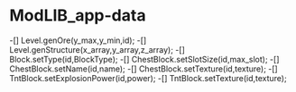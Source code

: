 # ModLIB_app-data
-[] Level.genOre(y_max,y_min,id);
-[] Level.genStructure(x_array,y_array,z_array);
-[] Block.setType(id,BlockType);
-[] ChestBlock.setSlotSize(id,max_slot);
-[] ChestBlock.setName(id,name);
-[] ChestBlock.setTexture(id,texture);
-[] TntBlock.setExplosionPower(id,power);
-[] TntBlock.setTexture(id,texture);
